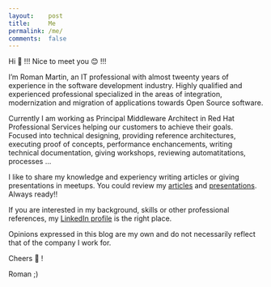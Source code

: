 ```yaml
---
layout:    post
title:     Me
permalink: /me/
comments:  false
---
```


Hi :open_hands: !!! Nice to meet you :blush: !!!

I’m Roman Martin, an IT professional with almost tweenty years of experience in the software development industry.
Highly qualified and experienced professional specialized in the areas of integration, modernization
and migration of applications towards Open Source software.

Currently I am working as Principal Middleware Architect in Red Hat Professional Services helping our customers to
achieve their goals. Focused into technical designing, providing reference architectures, executing proof of concepts,
performance enchancements, writing technical documentation, giving workshops, reviewing automatitations, processes ... 

I like to share my knowledge and experiency writing articles or giving presentations in meetups. You could
review my [articles](/articles) and [presentations](/meetups). Always ready!!

If you are interested in my background, skills or other professional references,
my [LinkedIn profile](https://www.linkedin.com/in/jromanmartin/) is the right place.

Opinions expressed in this blog are my own and do not necessarily reflect that of the company I work for.

Cheers :beers: ! 

Roman ;)
